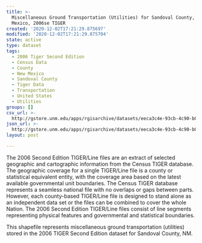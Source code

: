 ```yaml
---
title: >-
  Miscellaneous Ground Transportation (Utilities) for Sandoval County, New
  Mexico, 2006se TIGER
created: '2020-12-02T17:21:29.875697'
modified: '2020-12-02T17:21:29.875704'
state: active
type: dataset
tags:
  - 2006 Tiger Second Edition
  - Census Data
  - County
  - New Mexico
  - Sandoval County
  - Tiger Data
  - Transportation
  - United States
  - Utilities
groups: []
csv_url: >-
  http://gstore.unm.edu/apps/rgisarchive/datasets/eeca3c4e-93cb-4c90-b0b1-0da43fecbec7/tgr2006se_sand_lkc.derived.csv
json_url: >-
  http://gstore.unm.edu/apps/rgisarchive/datasets/eeca3c4e-93cb-4c90-b0b1-0da43fecbec7/tgr2006se_sand_lkc.derived.json
layout: post

---
```

The 2006 Second Edition TIGER/Line files are an extract of selected geographic and cartographic information from the Census TIGER database.  The geographic coverage for a single TIGER/Line file is a county or statistical equivalent entity, with the coverage area based on the latest available governmental unit boundaries. The Census TIGER database represents a seamless national file with no overlaps or gaps between parts.  However, each county-based TIGER/Line file is designed to stand alone as an independent data set or the files can be combined to cover the whole Nation.  The 2006 Second Edition  TIGER/Line files consist of line segments representing physical features and governmental and statistical boundaries.  

This shapefile represents miscellaneous ground transportation (utilities) stored in the 2006 TIGER Second Edition dataset for Sandoval County, NM.
